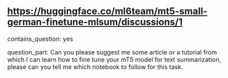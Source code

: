 ## https://huggingface.co/ml6team/mt5-small-german-finetune-mlsum/discussions/1

contains_question: yes

question_part: Can you please suggest me some article or a tutorial from which I can learn how to fine tune your mT5 model for text summarization, please can you tell me which notebook to follow for this task.